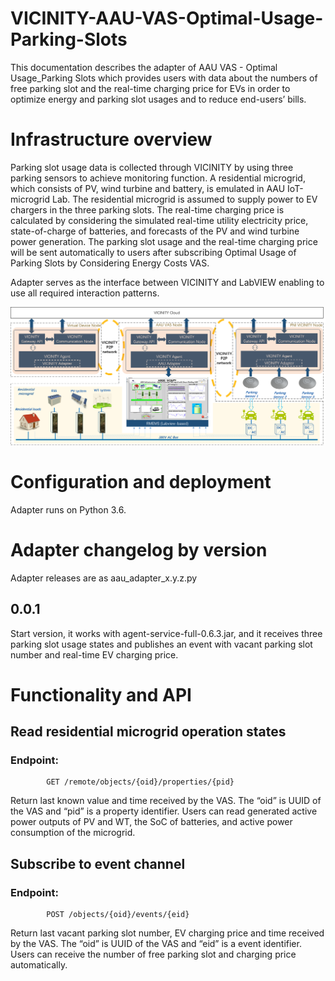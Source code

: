 # VICINITY-AAU-VAS-Optimal-Usage-Parking-Slots
This documentation describes the adapter of AAU VAS - Optimal Usage_Parking Slots which provides users with data about the numbers of free parking slot and the real-time charging price for EVs in order to optimize energy and parking slot usages and to reduce end-users’ bills.

# Infrastructure overview

Parking slot usage data is collected through VICINITY by using three parking sensors to achieve monitoring function. A residential microgrid, which consists of PV, wind turbine and battery, is emulated in AAU IoT-microgrid Lab. The residential microgrid is assumed to supply power to EV chargers in the three parking slots. The real-time charging price is calculated by considering the simulated real-time utility electricity price, state-of-charge of batteries, and forecasts of the PV and wind turbine power generation. The parking slot usage and the real-time charging price will be sent automatically to users after subscribing Optimal Usage of Parking Slots by Considering Energy Costs VAS.

Adapter serves as the interface between VICINITY and LabVIEW enabling to use all required interaction patterns.

![Image text](https://github.com/YajuanGuan/pics/blob/master/%E5%9B%BE%E7%89%871.png)

# Configuration and deployment

Adapter runs on Python 3.6.

# Adapter changelog by version
Adapter releases are as aau_adapter_x.y.z.py

## 0.0.1
Start version, it works with agent-service-full-0.6.3.jar, and it receives three parking slot usage states and publishes an event with vacant parking slot number and real-time EV charging price.

# Functionality and API

## Read residential microgrid operation states
### Endpoint:
            GET /remote/objects/{oid}/properties/{pid}
Return last known value and time received by the VAS. The “oid” is UUID of the VAS and “pid” is a property identifier. Users can read generated active power outputs of PV and WT, the SoC of batteries, and active power consumption of the microgrid.

## Subscribe to event channel
### Endpoint:
            POST /objects/{oid}/events/{eid}
Return last vacant parking slot number, EV charging price and time received by the VAS. The “oid” is UUID of the VAS and “eid” is a event identifier. Users can receive the number of free parking slot and charging price automatically.
